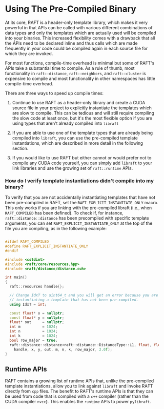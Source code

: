# Using The Pre-Compiled Binary

At its core, RAFT is a header-only template library, which makes it very powerful in that APIs can be called with various different combinations of data types and only the templates which are actually used will be compiled into your binaries. This increased flexibility comes with a drawback that all the APIs need to be declared inline and thus calls which are made frequently in your code could be compiled again in each source file for which they are invoked.

For most functions, compile-time overhead is minimal but some of RAFT's APIs take a substantial time to compile. As a rule of thumb, most functionality in `raft::distance`, `raft::neighbors`, and `raft::cluster` is expensive to compile and most functionality in other namespaces has little compile-time overhead.

There are three ways to speed up compile times:

1. Continue to use RAFT as a header-only library and create a CUDA source file
   in your project to explicitly instantiate the templates which are slow to
   compile. This can be tedious and will still require compiling the slow code
   at least once, but it's the most flexible option if you are using types that
   aren't already compiled into `libraft`

2. If you are able to use one of the template types that are already being
   compiled into `libraft`, you can use the pre-compiled template
   instantiations, which are described in more detail in the following section.

3. If you would like to use RAFT but either cannot or would prefer not to
   compile any CUDA code yourself, you can simply add `libraft` to your link
   libraries and use the growing set of `raft::runtime` APIs.

### How do I verify template instantiations didn't compile into my binary?

To verify that you are not accidentally instantiating templates that have not been pre-compiled in RAFT, set the `RAFT_EXPLICIT_INSTANTIATE_ONLY` macro. This only works if you are linking with the pre-compiled libraft (i.e., when `RAFT_COMPILED` has been defined). To check if, for instance, `raft::distance::distance` has been precompiled with specific template arguments, you can set `RAFT_EXPLICIT_INSTANTIATE_ONLY` at the top of the file you are compiling, as in the following example:

```c++

#ifdef RAFT_COMPILED
#define RAFT_EXPLICIT_INSTANTIATE_ONLY
#endif

#include <cstdint>
#include <raft/core/resources.hpp>
#include <raft/distance/distance.cuh>

int main()
{
  raft::resources handle{};

  // Change IdxT to uint64_t and you will get an error because you are
  // instantiating a template that has not been pre-compiled.
  using IdxT = int;

  const float* x = nullptr;
  const float* y = nullptr;
  float* out     = nullptr;
  int m          = 1024;
  int n          = 1024;
  int k          = 1024;
  bool row_major = true;
  raft::distance::distance<raft::distance::DistanceType::L1, float, float, float, IdxT>(
    handle, x, y, out, m, n, k, row_major, 2.0f);
}
```

## Runtime APIs

RAFT contains a growing list of runtime APIs that, unlike the pre-compiled
template instantiations, allow you to link against `libraft` and invoke RAFT
directly from `cpp` files. The benefit to RAFT's runtime APIs is that they can
be used from code that is compiled with a `c++` compiler (rather than the CUDA
compiler `nvcc`). This enables the `runtime` APIs to power `pylibraft`.

